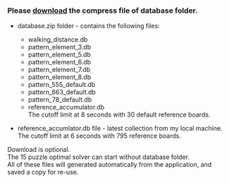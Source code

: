 ### Please [download] the compress file of database folder.
* database.zip folder - contains the following files:
  * walking_distance.db
  * pattern_element_3.db
  * pattern_element_5.db
  * pattern_element_6.db
  * pattern_element_7.db
  * pattern_element_8.db
  * pattern_555_default.db
  * pattern_663_default.db
  * pattern_78_default.db
  * reference_accumulator.db  
    The cutoff limit at 8 seconds with 30 default reference boards.

* reference_accumlator.db file - latest collection from my local machine.  
  The cutoff limit at 6 seconds with 795 reference boards.

Download is optional.  
The 15 puzzle optimal solver can start without database folder.  
All of these files will generated automatically from the application, and saved a copy for re-use.


[download]: https://my.pcloud.com/publink/show?code=kZSoaLZgNeLhO2eu0RQcu9D2aXeOFgtioUV
